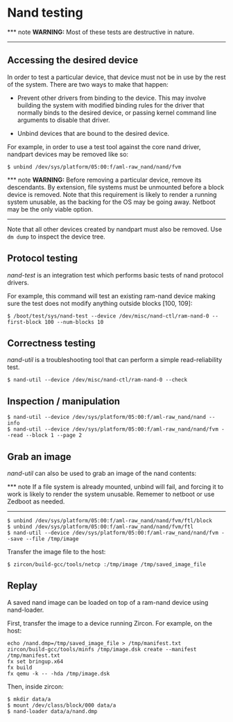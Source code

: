 # Nand testing

*** note
__WARNING:__ Most of these tests are destructive in nature.
***

## Accessing the desired device

In order to test a particular device, that device must not be in use by the rest
of the system. There are two ways to make that happen:

* Prevent other drivers from binding to the device. This may involve building
  the system with modified binding rules for the driver that normally binds
  to the desired device, or passing kernel command line arguments to disable
  that driver.

* Unbind devices that are bound to the desired device.

For example, in order to use a test tool against the core nand driver, nandpart
devices may be removed like so:

```shell
$ unbind /dev/sys/platform/05:00:f/aml-raw_nand/nand/fvm
```

*** note
__WARNING:__ Before removing a particular device, remove its descendants. By
extension, file systems must be unmounted before a block device is removed.
Note that this requirement is likely to render a running system unusable, as
the backing for the OS may be going away. Netboot may be the only viable option.
***

Note that all other devices created by nandpart must also be removed. Use `dm
dump` to inspect the device tree.

## Protocol testing

*nand-test* is an integration test which performs basic tests of nand protocol
drivers.

For example, this command will test an existing ram-nand device making sure the
test does not modify anything outside blocks [100, 109]:

```shell
$ /boot/test/sys/nand-test --device /dev/misc/nand-ctl/ram-nand-0 --first-block 100 --num-blocks 10
```

## Correctness testing

*nand-util* is a troubleshooting tool that can perform a simple read-reliability
test.

```shell
$ nand-util --device /dev/misc/nand-ctl/ram-nand-0 --check
```

## Inspection / manipulation

```shell
$ nand-util --device /dev/sys/platform/05:00:f/aml-raw_nand/nand --info
$ nand-util --device /dev/sys/platform/05:00:f/aml-raw_nand/nand/fvm --read --block 1 --page 2
```

## Grab an image

*nand-util* can also be used to grab an image of the nand contents:

*** note
If a file system is already mounted, unbind will fail, and forcing it to work is
likely to render the system unusable. Rememer to netboot or use Zedboot as
needed.
***

```shell
$ unbind /dev/sys/platform/05:00:f/aml-raw_nand/nand/fvm/ftl/block
$ unbind /dev/sys/platform/05:00:f/aml-raw_nand/nand/fvm/ftl
$ nand-util --device /dev/sys/platform/05:00:f/aml-raw_nand/nand/fvm --save --file /tmp/image
```

Transfer the image file to the host:

```shell
$ zircon/build-gcc/tools/netcp :/tmp/image /tmp/saved_image_file
```

## Replay

A saved nand image can be loaded on top of a ram-nand device using nand-loader.

First, transfer the image to a device running Zircon. For example, on the host:

```shell
echo /nand.dmp=/tmp/saved_image_file > /tmp/manifest.txt
zircon/build-gcc/tools/minfs /tmp/image.dsk create --manifest /tmp/manifest.txt
fx set bringup.x64
fx build
fx qemu -k -- -hda /tmp/image.dsk
```

Then, inside zircon:

```shell
$ mkdir data/a
$ mount /dev/class/block/000 data/a
$ nand-loader data/a/nand.dmp
```
